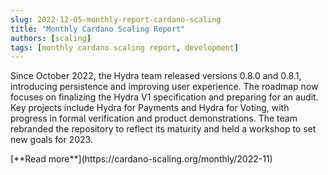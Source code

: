 ```yaml
---
slug: 2022-12-05-monthly-report-cardano-scaling
title: "Monthly Cardano Scaling Report"
authors: [scaling]
tags: [monthly cardano scaling report, development]
---
```

Since October 2022, the Hydra team released versions 0.8.0 and 0.8.1, introducing persistence and improving user experience. The roadmap now focuses on finalizing the Hydra V1 specification and preparing for an audit. Key projects include Hydra for Payments and Hydra for Voting, with progress in formal verification and product demonstrations. The team rebranded the repository to reflect its maturity and held a workshop to set new goals for 2023.

<div style={{ textAlign: 'right' }}>
 [**Read more**](https://cardano-scaling.org/monthly/2022-11) 
</div>